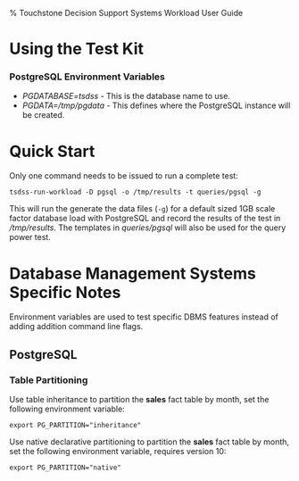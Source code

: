 % Touchstone Decision Support Systems Workload User Guide

Using the Test Kit
==================

### PostgreSQL Environment Variables

* *PGDATABASE=tsdss* - This is the database name to use.
* *PGDATA=/tmp/pgdata* - This defines where the PostgreSQL instance will be
  created.

Quick Start
===========

Only one command needs to be issued to run a complete test:

    tsdss-run-workload -D pgsql -o /tmp/results -t queries/pgsql -g

This will run the generate the data files (`-g`) for a default sized 1GB scale
factor database load with PostgreSQL and record the results of the test in
_/tmp/results_.  The templates in _queries/pgsql_ will also be used for the
query power test.

Database Management Systems Specific Notes
==========================================

Environment variables are used to test specific DBMS features instead of adding
addition command line flags.

PostgreSQL
----------

### Table Partitioning

Use table inheritance to partition the **sales** fact table by month, set the
following environment variable:

    export PG_PARTITION="inheritance"

Use native declarative partitioning to partition the **sales** fact table by
month, set the following environment variable, requires version 10:

    export PG_PARTITION="native"
